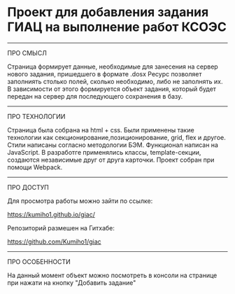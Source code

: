 # Проект для добавления задания ГИАЦ на выполнение работ КСОЭС 
___________________________________
ПРО СМЫСЛ

Страница формирует данные, необходимые для занесения на сервер нового задания, пришедшего в формате .dosx
Ресурс позволяет заполниять столько полей, сколько необходимо, либо не заполнять их. В зависимости от этого формируется объект задания, который будет передан на сервер для последующего сохранения в базу.

___________________________________
ПРО ТЕХНОЛОГИИ

Страница была собрана на html + css. Были применены такие технологии как секционирование,позиционирование, grid, flex и другое. Стили написаны согласно методологии БЭМ.
Функционал написан на JavaScript. В разработге применялись классы, template-секции, создаются независимые друг от друга карточки.
Проект собран при помощи Webpack.

___________________________________
ПРО ДОСТУП

Для просмотра работы можно зайти по ссылке:

https://kumiho1.github.io/giac/


Репозиторий размешен на Гитхабе:

https://github.com/Kumiho1/giac

___________________________________
ПРО ОСОБЕННОСТИ

На данный момент объект можно посмотреть в консоли на странице при нажати на кнопку "Добавить задание"
